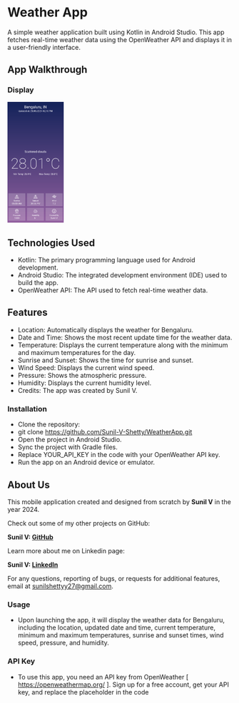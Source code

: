 # Weather App
A simple weather application built using Kotlin in Android Studio. This app fetches real-time weather data using the OpenWeather API and displays it in a user-friendly interface.

## App Walkthrough

### Display
<img src="/images/Weather Display.png" width="25%">

## Technologies Used
- Kotlin: The primary programming language used for Android development.
- Android Studio: The integrated development environment (IDE) used to build the app.
- OpenWeather API: The API used to fetch real-time weather data.

## Features
- Location: Automatically displays the weather for Bengaluru.
- Date and Time: Shows the most recent update time for the weather data.
- Temperature: Displays the current temperature along with the minimum and maximum temperatures for the day.
- Sunrise and Sunset: Shows the time for sunrise and sunset.
- Wind Speed: Displays the current wind speed.
- Pressure: Shows the atmospheric pressure.
- Humidity: Displays the current humidity level.
- Credits: The app was created by Sunil V.

### Installation
- Clone the repository:
- git clone https://github.com/Sunil-V-Shetty/WeatherApp.git
- Open the project in Android Studio.
- Sync the project with Gradle files.
- Replace YOUR_API_KEY in the code with your OpenWeather API key.
- Run the app on an Android device or emulator.

## About Us
This mobile application created and designed from scratch by <b>Sunil V</b> in the year 2024.

<p>Check out some of my other projects on GitHub: </p>
<b><p><span style="margin-right: 75px;">Sunil V: <a href="https://github.com/Sunil-V-Shetty" target="_blank">GitHub</a></span></p></b>

<p>Learn more about me on Linkedin page: </p>
<b><p><span style="margin-right: 66px;">Sunil V: <a href="https://www.linkedin.com/in/sunil-shetty-166395284" target="_blank">LinkedIn</a></span></p></b>

For any questions, reporting of bugs, or requests for additional features, email at 
sunilshettyy27@gmail.com.

### Usage
- Upon launching the app, it will display the weather data for Bengaluru, including the location, updated date and time, current temperature, minimum and maximum temperatures, sunrise and sunset times, wind speed, pressure, and humidity.

### API Key
+ To use this app, you need an API key from OpenWeather [ https://openweathermap.org/ ]. Sign up for a free account, get your API key, and replace the placeholder in the code
